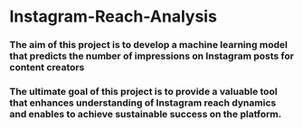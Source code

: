 # Instagram-Reach-Analysis
### The aim of this project is to develop a machine learning model that predicts the number of impressions on Instagram posts for content creators
### The ultimate goal of this project is to provide a valuable tool that enhances understanding of Instagram reach dynamics and enables to achieve sustainable success on the platform.